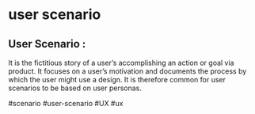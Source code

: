 # user scenario
## User Scenario :

It is the fictitious story of a user’s accomplishing an action or goal via product. It focuses on a user’s motivation and documents the process by which the user might use a design. It is therefore common for user scenarios to be based on user personas.

#scenario
#user-scenario
#UX #ux 